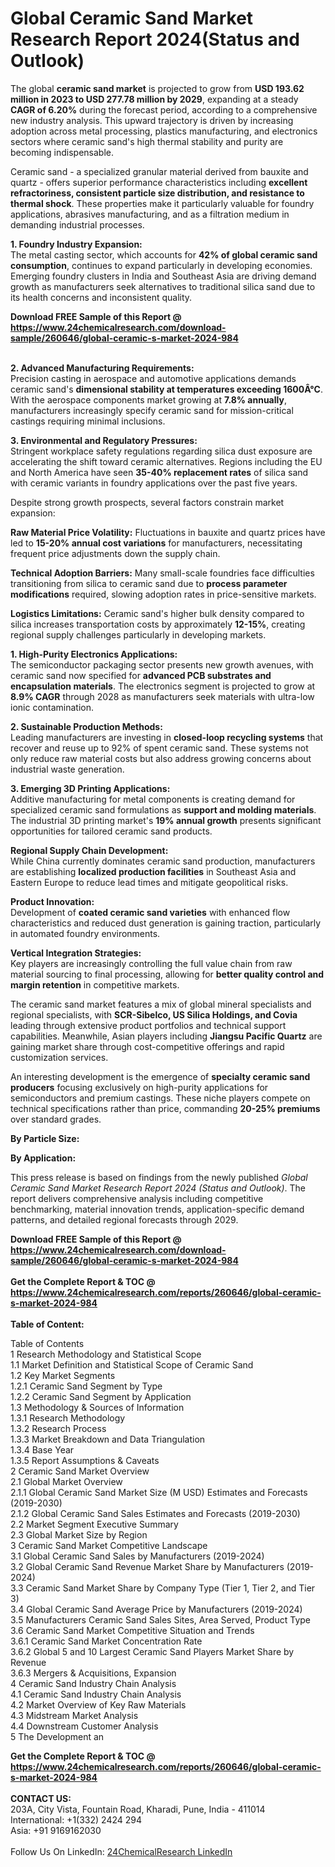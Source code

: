 <h1>Global Ceramic Sand Market Research Report 2024(Status and Outlook)</h1><p>The global <strong>ceramic sand market</strong> is projected to grow from <strong>USD 193.62 million in 2023 to USD 277.78 million by 2029</strong>, expanding at a steady <strong>CAGR of 6.20%</strong> during the forecast period, according to a comprehensive new industry analysis. This upward trajectory is driven by increasing adoption across metal processing, plastics manufacturing, and electronics sectors where ceramic sand's high thermal stability and purity are becoming indispensable.</p><p>Ceramic sand - a specialized granular material derived from bauxite and quartz - offers superior performance characteristics including <strong>excellent refractoriness, consistent particle size distribution, and resistance to thermal shock</strong>. These properties make it particularly valuable for foundry applications, abrasives manufacturing, and as a filtration medium in demanding industrial processes.</p><p><strong>1. Foundry Industry Expansion:</strong><br>
The metal casting sector, which accounts for <strong>42% of global ceramic sand consumption</strong>, continues to expand particularly in developing economies. Emerging foundry clusters in India and Southeast Asia are driving demand growth as manufacturers seek alternatives to traditional silica sand due to its health concerns and inconsistent quality.</p><div><b>Download FREE Sample of this Report @ 
            <a href="https://www.24chemicalresearch.com/download-sample/260646/global-ceramic-s-market-2024-984">
            https://www.24chemicalresearch.com/download-sample/260646/global-ceramic-s-market-2024-984</a></b></div><br><p><strong>2. Advanced Manufacturing Requirements:</strong><br>
Precision casting in aerospace and automotive applications demands ceramic sand's <strong>dimensional stability at temperatures exceeding 1600Â°C</strong>. With the aerospace components market growing at <strong>7.8% annually</strong>, manufacturers increasingly specify ceramic sand for mission-critical castings requiring minimal inclusions.</p><p><strong>3. Environmental and Regulatory Pressures:</strong><br>
Stringent workplace safety regulations regarding silica dust exposure are accelerating the shift toward ceramic alternatives. Regions including the EU and North America have seen <strong>35-40% replacement rates</strong> of silica sand with ceramic variants in foundry applications over the past five years.</p><p>Despite strong growth prospects, several factors constrain market expansion:</p><p><strong>Raw Material Price Volatility:</strong> Fluctuations in bauxite and quartz prices have led to <strong>15-20% annual cost variations</strong> for manufacturers, necessitating frequent price adjustments down the supply chain.</p><p><strong>Technical Adoption Barriers:</strong> Many small-scale foundries face difficulties transitioning from silica to ceramic sand due to <strong>process parameter modifications</strong> required, slowing adoption rates in price-sensitive markets.</p><p><strong>Logistics Limitations:</strong> Ceramic sand's higher bulk density compared to silica increases transportation costs by approximately <strong>12-15%</strong>, creating regional supply challenges particularly in developing markets.</p><p><strong>1. High-Purity Electronics Applications:</strong><br>
The semiconductor packaging sector presents new growth avenues, with ceramic sand now specified for <strong>advanced PCB substrates and encapsulation materials</strong>. The electronics segment is projected to grow at <strong>8.9% CAGR</strong> through 2028 as manufacturers seek materials with ultra-low ionic contamination.</p><p><strong>2. Sustainable Production Methods:</strong><br>
Leading manufacturers are investing in <strong>closed-loop recycling systems</strong> that recover and reuse up to 92% of spent ceramic sand. These systems not only reduce raw material costs but also address growing concerns about industrial waste generation.</p><p><strong>3. Emerging 3D Printing Applications:</strong><br>
Additive manufacturing for metal components is creating demand for specialized ceramic sand formulations as <strong>support and molding materials</strong>. The industrial 3D printing market's <strong>19% annual growth</strong> presents significant opportunities for tailored ceramic sand products.</p><p><strong>Regional Supply Chain Development:</strong><br>
    While China currently dominates ceramic sand production, manufacturers are establishing <strong>localized production facilities</strong> in Southeast Asia and Eastern Europe to reduce lead times and mitigate geopolitical risks.</p><p><strong>Product Innovation:</strong><br>
    Development of <strong>coated ceramic sand varieties</strong> with enhanced flow characteristics and reduced dust generation is gaining traction, particularly in automated foundry environments.</p><p><strong>Vertical Integration Strategies:</strong><br>
    Key players are increasingly controlling the full value chain from raw material sourcing to final processing, allowing for <strong>better quality control and margin retention</strong> in competitive markets.</p><p>The ceramic sand market features a mix of global mineral specialists and regional specialists, with <strong>SCR-Sibelco, US Silica Holdings, and Covia</strong> leading through extensive product portfolios and technical support capabilities. Meanwhile, Asian players including <strong>Jiangsu Pacific Quartz</strong> are gaining market share through cost-competitive offerings and rapid customization services.</p><p>An interesting development is the emergence of <strong>specialty ceramic sand producers</strong> focusing exclusively on high-purity applications for semiconductors and premium castings. These niche players compete on technical specifications rather than price, commanding <strong>20-25% premiums</strong> over standard grades.</p><p><strong>By Particle Size:</strong></p><p><strong>By Application:</strong></p><p>This press release is based on findings from the newly published <em>Global Ceramic Sand Market Research Report 2024 (Status and Outlook)</em>. The report delivers comprehensive analysis including competitive benchmarking, material innovation trends, application-specific demand patterns, and detailed regional forecasts through 2029.</p><div><b>Download FREE Sample of this Report @ 
            <a href="https://www.24chemicalresearch.com/download-sample/260646/global-ceramic-s-market-2024-984">
            https://www.24chemicalresearch.com/download-sample/260646/global-ceramic-s-market-2024-984</a></b></div><br><div><b>Get the Complete Report & TOC @ 
            <a href="https://www.24chemicalresearch.com/reports/260646/global-ceramic-s-market-2024-984">
            https://www.24chemicalresearch.com/reports/260646/global-ceramic-s-market-2024-984</a></b></div><br>
            <b>Table of Content:</b><p>Table of Contents<br />
1 Research Methodology and Statistical Scope<br />
1.1 Market Definition and Statistical Scope of Ceramic Sand<br />
1.2 Key Market Segments<br />
1.2.1 Ceramic Sand Segment by Type<br />
1.2.2 Ceramic Sand Segment by Application<br />
1.3 Methodology & Sources of Information<br />
1.3.1 Research Methodology<br />
1.3.2 Research Process<br />
1.3.3 Market Breakdown and Data Triangulation<br />
1.3.4 Base Year<br />
1.3.5 Report Assumptions & Caveats<br />
2 Ceramic Sand Market Overview<br />
2.1 Global Market Overview<br />
2.1.1 Global Ceramic Sand Market Size (M USD) Estimates and Forecasts (2019-2030)<br />
2.1.2 Global Ceramic Sand Sales Estimates and Forecasts (2019-2030)<br />
2.2 Market Segment Executive Summary<br />
2.3 Global Market Size by Region<br />
3 Ceramic Sand Market Competitive Landscape<br />
3.1 Global Ceramic Sand Sales by Manufacturers (2019-2024)<br />
3.2 Global Ceramic Sand Revenue Market Share by Manufacturers (2019-2024)<br />
3.3 Ceramic Sand Market Share by Company Type (Tier 1, Tier 2, and Tier 3)<br />
3.4 Global Ceramic Sand Average Price by Manufacturers (2019-2024)<br />
3.5 Manufacturers Ceramic Sand Sales Sites, Area Served, Product Type<br />
3.6 Ceramic Sand Market Competitive Situation and Trends<br />
3.6.1 Ceramic Sand Market Concentration Rate<br />
3.6.2 Global 5 and 10 Largest Ceramic Sand Players Market Share by Revenue<br />
3.6.3 Mergers & Acquisitions, Expansion<br />
4 Ceramic Sand Industry Chain Analysis<br />
4.1 Ceramic Sand Industry Chain Analysis<br />
4.2 Market Overview of Key Raw Materials<br />
4.3 Midstream Market Analysis<br />
4.4 Downstream Customer Analysis<br />
5 The Development an</p><div><b>Get the Complete Report & TOC @ 
            <a href="https://www.24chemicalresearch.com/reports/260646/global-ceramic-s-market-2024-984">
            https://www.24chemicalresearch.com/reports/260646/global-ceramic-s-market-2024-984</a></b></div><br><b>CONTACT US:</b><br>
            203A, City Vista, Fountain Road, Kharadi, Pune, India - 411014<br>
            International: +1(332) 2424 294<br>
            Asia: +91 9169162030 <br><br>
            Follow Us On LinkedIn: <a href="https://www.linkedin.com/company/24chemicalresearch/">24ChemicalResearch LinkedIn</a>